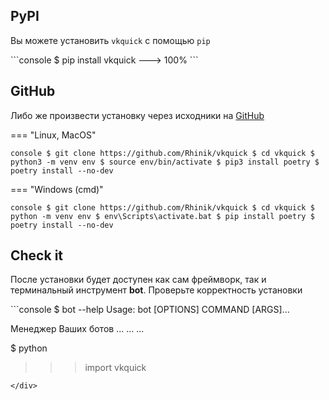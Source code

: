 ## PyPI
Вы можете установить `vkquick` с помощью `pip`
<div class="termy">
```console
$ pip install vkquick
---> 100%
```
</div>

## GitHub
Либо же произвести установку через исходники на [GitHub](https://github.com/Rhinik/vkquick)

=== "Linux, MacOS"
    <div class="termy">
    ```console
    $ git clone https://github.com/Rhinik/vkquick
    $ cd vkquick
    $ python3 -m venv env
    $ source env/bin/activate
    $ pip3 install poetry
    $ poetry install --no-dev
    ```
    </div>

=== "Windows (cmd)"
    <div class="termy">
    ```console
    $ git clone https://github.com/Rhinik/vkquick
    $ cd vkquick
    $ python -m venv env
    $ env\Scripts\activate.bat
    $ pip install poetry
    $ poetry install --no-dev
    ```
    </div>

## Check it
После установки будет доступен как сам фреймворк, так и терминальный инструмент __bot__. Проверьте корректность установки

<div class="termy">
```console
$ bot --help
Usage: bot [OPTIONS] COMMAND [ARGS]...

  Менеджер Ваших ботов
...
...
...

$ python
>>> import vkquick
>>>
```
</div>
